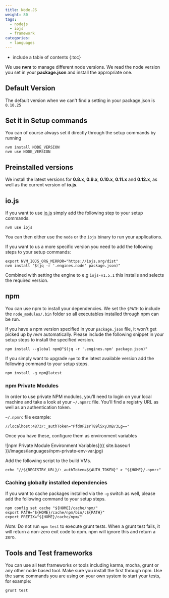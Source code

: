 ```yaml
---
title: Node.JS
weight: 80
tags:
  - nodejs
  - iojs
  - framework
categories:
  - languages
---
```


* include a table of contents
{:toc}


We use **nvm** to manage different node versions. We read the node version you set in your **package.json** and install the appropriate one.

## Default Version
The default version when we can't find a setting in your package.json is `0.10.25`

## Set it in Setup commands
You can of course always set it directly through the setup commands by running

```shell
nvm install NODE_VERSION
nvm use NODE_VERSION
```

## Preinstalled versions
We install the latest versions for **0.8.x**, **0.9.x**, **0.10.x**, **0.11.x** and **0.12.x**, as well as the current version of **io.js**.

## io.js
If you want to use [io.js](https://iojs.org/) simply add the following step to your setup commands.

```shell
nvm use iojs
```

You can then either use the `node` or the `iojs` binary to run your applications.

If you want to us a more specific version you need to add the following steps to your setup commands:

```shell
export NVM_IOJS_ORG_MIRROR="https://iojs.org/dist"
nvm install "$(jq -r '.engines.node' package.json)"
```

Combined with setting the engine to e.g `iojs-v1.5.1` this installs and selects the required version.

## npm
You can use npm to install your dependencies. We set the `$PATH` to include the `node_modules/.bin` folder so all executables installed through npm can be run.

If you have a npm version specified in your `package.json` file, it won't get picked up by *nvm* automatically. Please include the following snippet in your setup steps to install the specified version.

```shell
npm install --global npm@"$(jq -r '.engines.npm' package.json)"
```

If you simply want to upgrade `npm` to the latest available version add the following command to your setup steps.

```shell
npm install -g npm@latest
```

### npm Private Modules

In order to use private NPM modules, you'll need to login on your local machine and take a look at your `~/.npmrc` file. You'll find a registry URL as well as an authentication token.

`~/.npmrc` file example:

```shell
//localhost:4873/:_authToken="Pfd0FZsrT89l5xyJmB/3Lg=="
```

 Once you have these, configure them as environment variables

![npm Private Module Environment Variables]({{ site.baseurl }}/images/languages/npm-private-env-var.jpg)

Add the following script to the build VMs.

```shell
echo "//${REGISTRY_URL}/:_authToken=${AUTH_TOKEN}" > "${HOME}/.npmrc"
```

### Caching globally installed dependencies

If you want to cache packages installed via the `-g` switch as well, please add the following command to your setup steps.

```shell
npm config set cache "${HOME}/cache/npm/"
export PATH="${HOME}/cache/npm/bin/:${PATH}"
export PREFIX="${HOME}/cache/npm/"
```

*Note:* Do not run `npm test` to execute grunt tests. When a grunt test fails, it will return a non-zero exit code to npm. npm will ignore this and return a zero.

## Tools and Test frameworks
You can use all test frameworks or tools including karma, mocha, grunt or any other node based tool. Make sure you install the first through npm. Use the same commands you are using on your own system to start your tests, for example:

```shell
grunt test
```

